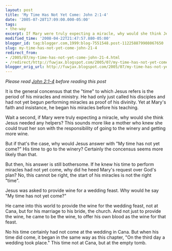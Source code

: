 ```yaml
---
layout: post
title: 'My Time Has Not Yet Come: John 2:1-4'
date: '2005-07-28T17:09:00.000-05:00'
tags:
- the-way
excerpt: If Mary were truly expecting a miracle, why would she think Jesus needed any helpers?
modified_time: '2008-04-22T21:47:57.880-05:00'
blogger_id: tag:blogger.com,1999:blog-7551548.post-112258879908067650
slug: my-time-has-not-yet-come-john-21-4
redirect_from: 
- /2005/07/my-time-has-not-yet-come-john-21-4.html
- /redirect/http://fuwjax.blogspot.com/2005/07/my-time-has-not-yet-come-john-21-4.html
blogger_orig_url: http://fuwjax.blogspot.com/2005/07/my-time-has-not-yet-come-john-21-4.html
---
```


*Please read [John 2:1-4](http://biblegateway.com/passage/?book_id=50&chapter=2&version=31 "Bible Gateway") before reading this post*

It is the general concensus that the "time" to which Jesus refers is the period of his miracles and ministry.  He had only just called his disciples and had not yet begun performing miracles as proof of his divinity.  Yet at Mary's faith and insistance, he began his miracles before his teaching.

Wait a second, if Mary were truly expecting a miracle, why would she think Jesus needed any helpers?  This sounds more like a mother who knew she could trust her son with the responsibility of going to the winery and getting more wine.

But if that's the case, why would Jesus answer with "My time has not yet come?"  His time to go to the winery?  Certainly the concensus seems more likely than that.  

But then, his answer is still bothersome.  If he knew his time to perform miracles had not yet come, why did he heed Mary's request over God's plan?  No, this cannot be right, the start of his miracles is not the right "time".

Jesus was asked to provide wine for a wedding feast.  Why would he say "My time has not yet come?"  

He came into this world to provide the wine for the wedding feast, not at Cana, but for his marriage to his bride, the church.  And not just to provide the wine, he came to be the wine, to offer his own blood as the wine for that feast.

No his time certainly had not come at the wedding in Cana.  But when his time did come, it began in the same way as this chapter, "On the third day a wedding took place."  This time not at Cana, but at the empty tomb.
